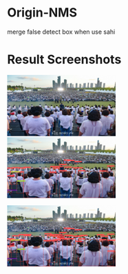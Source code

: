 # Origin-NMS
merge false detect box when use sahi

# Result Screenshots
<p float="left">
  <img src="https://github.com/KangHongJun/Origin-NMS/blob/main/Images/Original.jpg", width="50%">
  <img src="https://github.com/KangHongJun/Origin-NMS/blob/main/Images/NMS_yolov5m.png", width="50%">
</p>
<p float="left">
  <img src="https://github.com/KangHongJun/Origin-NMS/blob/main/Images/Origin_NMS_yolov5m.png", width="50%">
</p>
 

 
